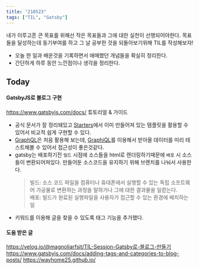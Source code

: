```yaml
---
title: "210523"
tags: ["TIL", "Gatsby"]
---
```


내가 이루고픈 큰 목표를 위해선 작은 목표들과 그에 대한 실천이 선행되어야한다.
목표들을 달성하는데 동기부여를 하고 그 날 공부한 것을 되돌아보기위해 TIL를 작성해보자!

- 오늘 한 일과 배운것을 기록하면서 애매했던 개념들을 확실히 정리한다.
- 간단하게 하루 동안 느낀점이나 생각을 정리한다.

## Today

#### GatsbyJS로 블로그 구현

https://www.gatsbyjs.com/docs/ 튜토리얼 & 가이드

- 공식 문서가 잘 정리돼있고 [Starters](https://www.gatsbyjs.com/starters/?v=2)에서 이미 만들어져 있는 템플릿을 활용할 수 있어서 비교적 쉽게 구현할 수 있다.
- [GraphQL](https://graphql.org/)은 처음 활용해 보는데, [GraphiQL](https://www.electronjs.org/apps/graphiql)를 이용해서 받아올 데이터를 미리 테스트해볼 수 있어서 접근성이 좋은것같다.
- gatsby는 배포하기전 `빌드` 시점에 소스들을 html로 렌더링하기때문에 `배포` 시 소스들이 변환되어져있다. 만들어둔 소스코드을 유지하기 위해 브랜치를 나눠서 사용한다.
  > 빌드: 소스 코드 파일을 컴퓨터나 휴대폰에서 실행할 수 있는 독립 소프트웨어 가공물로 변환하는 과정을 말하거나 그에 대한 결과물을 일컫는다. <br> 배포: 빌드가 완료된 실행파일을 사용자가 접근할 수 있는 환경에 배치하는 일
- 키워드를 이용해 글을 찾을 수 있도록 태그 기능을 추가했다.

#### 도움 받은 글

https://velog.io/@magnoliarfsit/TIL-Session-Gatsby로-블로그-만들기
https://www.gatsbyjs.com/docs/adding-tags-and-categories-to-blog-posts/
https://wayhome25.github.io/
